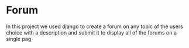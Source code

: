 # Forum

In this project we used django to create a forum on any topic of the users choice with a description and submit it to display all of the forums on a single pag
